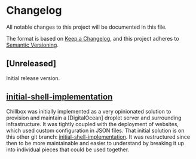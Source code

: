 # Changelog

All notable changes to this project will be documented in this file.

The format is based on [Keep a Changelog](https://keepachangelog.com/en/1.1.0/),
and this project adheres to [Semantic Versioning](https://semver.org/spec/v2.0.0.html).

## [Unreleased]

Initial release version.


<!-- For reference

## [Unreleased]
## [0.0.1] - 2022-05-20

### Added 

- Something something.

### Fixed

- Something something.


Types of changes

    Added for new features.
    Changed for changes in existing functionality.
    Deprecated for soon-to-be removed features.
    Removed for now removed features.
    Fixed for any bug fixes.
    Security in case of vulnerabilities.

-->

## [initial-shell-implementation]

Chillbox was initially implemented as a very opinionated solution to provision
and maintain a [DigitalOcean] droplet server and surrounding infrastructure. It
was tightly coupled with the deployment of websites, which used custom
configuration in JSON files. That initial solution is on this other git branch:
[initial-shell-implementation].
It was restructured since then to be more maintainable and easier to understand
by breaking it up into individual pieces that could be used together.

<!-- TODO
[Unreleased]: https://github.com/jkenlooper/chillbox/compare/0.0.1...HEAD
[0.0.2]: https://github.com/jkenlooper/chillbox/compare/0.0.1...0.0.2
[0.0.1]: https://github.com/jkenlooper/chillbox/releases/tag/0.0.1
-->

[initial-shell-implementation]: https://github.com/jkenlooper/chillbox/tree/initial-shell-implementation
